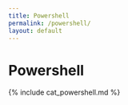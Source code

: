 ```yaml
---
title: Powershell
permalink: /powershell/
layout: default
---
```


# Powershell

{% include cat_powershell.md %}

